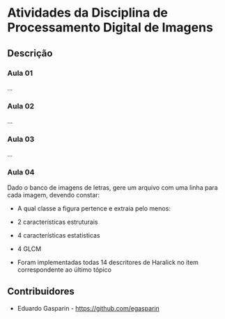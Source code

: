 # Atividades da Disciplina de Processamento Digital de Imagens


## Descrição

### Aula 01
...

### Aula 02
...

### Aula 03
...

### Aula 04

Dado o banco de imagens de letras, gere um arquivo com uma linha para cada imagem, devendo constar:
- A qual classe a figura pertence e extraia pelo menos:
- 2 características estruturais 
- 4 características estatisticas
- 4 GLCM

- Foram implementadas todas 14 descritores de Haralick no item correspondente ao último tópico

## Contribuidores
- Eduardo Gasparin - <https://github.com/egasparin>
